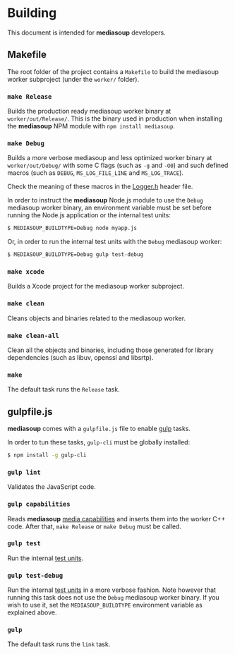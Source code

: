 # Building

This document is intended for **mediasoup** developers.


## Makefile

The root folder of the project contains a `Makefile` to build the mediasoup worker subproject (under the `worker/` folder).

### `make Release`

Builds the production ready mediasoup worker binary at `worker/out/Release/`. This is the binary used in production when installing the **mediasoup** NPM module with `npm install mediasoup`.

### `make Debug`

Builds a more verbose mediasoup and less optimized worker binary at `worker/out/Debug/` with some C flags (such as `-g` and `-O0`) and such defined macros (such as `DEBUG`, `MS_LOG_FILE_LINE` and `MS_LOG_TRACE`).

Check the meaning of these macros in the [Logger.h](worker/include/Logger.h) header file.

In order to instruct the **mediasoup** Node.js module to use the `Debug` mediasoup worker binary, an environment variable must be set before running the Node.js application or the internal test units:

```bash
$ MEDIASOUP_BUILDTYPE=Debug node myapp.js
```

Or, in order to run the internal test units with the `Debug` mediasoup worker:

```bash
$ MEDIASOUP_BUILDTYPE=Debug gulp test-debug
```

### `make xcode`

Builds a Xcode project for the mediasoup worker subproject.

### `make clean`

Cleans objects and binaries related to the mediasoup worker.

### `make clean-all`

Clean all the objects and binaries, including those generated for library dependencies (such as libuv, openssl and libsrtp).

### `make`

The default task runs the `Release` task.


## gulpfile.js

**mediasoup** comes with a `gulpfile.js` file to enable [gulp](https://www.npmjs.com/package/gulp) tasks.

In order to tun these tasks, `gulp-cli` must be globally installed:

```bash
$ npm install -g gulp-cli
```

### `gulp lint`

Validates the JavaScript code.

### `gulp capabilities`

Reads **mediasoup** [media capabilities](data/supportedCapabilities) and inserts them into the worker C++ code. After that, `make Release` or `make Debug` must be called.

### `gulp test`

Run the internal [test units](test/).

### `gulp test-debug`

Run the internal [test units](test/) in a more verbose fashion. Note however that running this task does not use the `Debug` mediasoup worker binary. If you wish to use it, set the `MEDIASOUP_BUILDTYPE` environment variable as explained above.

### `gulp`

The default task runs the `link` task.
